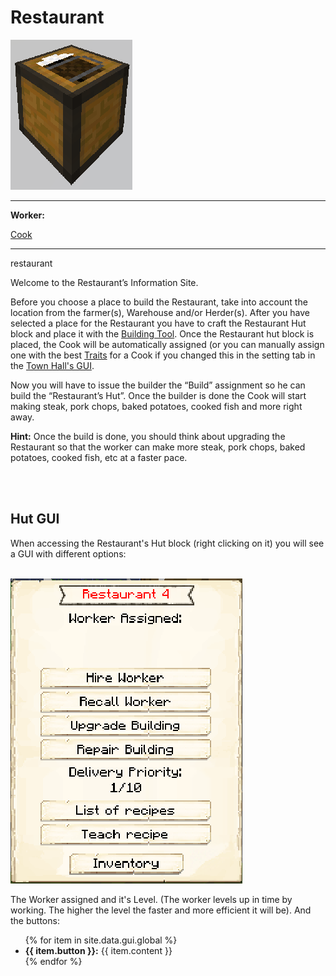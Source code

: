 # Restaurant

<div class="infobox box text-center">
    <img src="../../assets/images/buildings/restaurant_block.png" alt="Restaurant" />
    <hr />
    <div class="row section-text text-left">
        <div class="col">
        <p><strong>Worker:</strong></p>
        </div>
        <div class="col">
        <p><a href="../workers/cook">Cook</a></p>
        </div>
    </div>
    <hr />
    <recipe>restaurant</recipe>
</div>

Welcome to the Restaurant’s Information Site.

Before you choose a place to build the Restaurant, take into account the location from the farmer(s), Warehouse and/or Herder(s). After you have selected a place for the Restaurant you have to craft the Restaurant Hut block and place it with the [Building Tool](../../source/tutorials/building_tool). Once the Restaurant hut block is placed, the Cook will be automatically assigned (or you can manually assign one with the best [Traits](../../source/tutorials/worker_info) for a Cook if you changed this in the setting tab in the [Town Hall's GUI](../../source/buildings/townhall).

Now you will have to issue the builder the “Build” assignment so he can build the “Restaurant’s Hut”. Once the builder is done the Cook will start making steak, pork chops, baked potatoes, cooked fish and more right away.

**Hint:** Once the build is done, you should think about upgrading the Restaurant so that the worker can make more steak, pork chops, baked potatoes, cooked fish, etc at a faster pace.

<br><br>

## Hut GUI

When accessing the Restaurant's Hut block (right clicking on it) you will see a GUI with different options:

<br>
<div class="row">
  <div class="col-sm-12 col-md">
    <img src="../../assets/images/gui/restaurant_gui.png" class="img-fluid mx-auto" alt="Restaurant GUI">
  </div>
  <div class="col-sm-12 col-md">
    <p>The Worker assigned and it's Level. (The worker levels up in time by working. The higher the level the faster and more efficient it will be). And the buttons:</p>
    <ul>
      {% for item in site.data.gui.global %}
        <li><strong>{{ item.button }}:</strong> {{ item.content }}</li>
      {% endfor %}
    </ul>
  </div>
</div>
